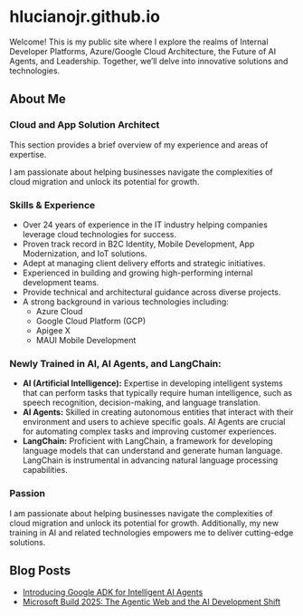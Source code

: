 # hlucianojr.github.io

Welcome! This is my public site where I explore the realms of Internal Developer Platforms, Azure/Google Cloud Architecture, the Future of AI Agents, and Leadership. Together, we’ll delve into innovative solutions and technologies.

## About Me

### Cloud and App Solution Architect

This section provides a brief overview of my experience and areas of expertise.

I am passionate about helping businesses navigate the complexities of cloud migration and unlock its potential for growth.

### Skills & Experience

- Over 24 years of experience in the IT industry helping companies leverage cloud technologies for success.
- Proven track record in B2C Identity, Mobile Development, App Modernization, and IoT solutions.
- Adept at managing client delivery efforts and strategic initiatives.
- Experienced in building and growing high-performing internal development teams.
- Provide technical and architectural guidance across diverse projects.
- A strong background in various technologies including:
  - Azure Cloud
  - Google Cloud Platform (GCP)
  - Apigee X
  - MAUI Mobile Development

### Newly Trained in AI, AI Agents, and LangChain:

- **AI (Artificial Intelligence):** Expertise in developing intelligent systems that can perform tasks that typically require human intelligence, such as speech recognition, decision-making, and language translation.
- **AI Agents:** Skilled in creating autonomous entities that interact with their environment and users to achieve specific goals. AI Agents are crucial for automating complex tasks and improving customer experiences.
- **LangChain:** Proficient with LangChain, a framework for developing language models that can understand and generate human language. LangChain is instrumental in advancing natural language processing capabilities.

### Passion

I am passionate about helping businesses navigate the complexities of cloud migration and unlock its potential for growth. Additionally, my new training in AI and related technologies empowers me to deliver cutting-edge solutions.

## Blog Posts

- [Introducing Google ADK for Intelligent AI Agents](blog/en/Introducing_Google_ADK_for_Intelligent_AI_Agents.md)
- [Microsoft Build 2025: The Agentic Web and the AI Development Shift](blog/en/Microsoft_Build_2025_Agentic_Web_and_AI_DevelopmentShift.html)
